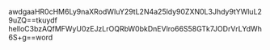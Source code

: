 awdgaaHR0cHM6Ly9naXRodWIuY29tL2N4a25ldy90ZXN0L3Jhdy9tYWluL29uZQ==tkuydf
helloC3bzAQfMFWyU0zEJzLrOQRbW0bkDnEVlro66S58GTk7JODrVrLYdWh6S+g==word
